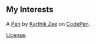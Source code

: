 My Interests
------------


A [Pen](https://codepen.io/karthik-zee/pen/BVvErR) by [Karthik Zee](https://codepen.io/karthik-zee) on [CodePen](https://codepen.io).

[License](https://codepen.io/karthik-zee/pen/BVvErR/license).